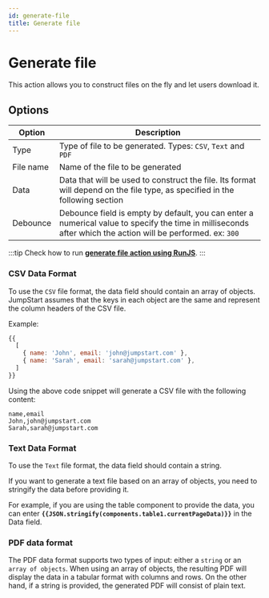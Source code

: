 ```yaml
---
id: generate-file
title: Generate file
---
```


# Generate file

This action allows you to construct files on the fly and let users download it.

## Options

| Option | Description |
|--------|-------------|
| Type   | Type of file to be generated. Types: `CSV`, `Text` and `PDF` |
| File name | Name of the file to be generated |
| Data | Data that will be used to construct the file. Its format will depend on the file type, as specified in the following section |
| Debounce | Debounce field is empty by default, you can enter a numerical value to specify the time in milliseconds after which the action will be performed. ex: `300` |

:::tip
Check how to run **[generate file action using RunJS](/docs/how-to/run-actions-from-runjs/#generate-file)**.
:::

### CSV Data Format

To use the `CSV` file format, the data field should contain an array of objects. JumpStart assumes that the keys in each object are the same and represent the column headers of the CSV file.

Example:

```javascript
{{
  [
    { name: 'John', email: 'john@jumpstart.com' },
    { name: 'Sarah', email: 'sarah@jumpstart.com' },
  ]
}}
```

Using the above code snippet will generate a CSV file with the following content:

```csv
name,email
John,john@jumpstart.com
Sarah,sarah@jumpstart.com
```

### Text Data Format

To use the `Text` file format, the data field should contain a string. 

If you want to generate a text file based on an array of objects, you need to stringify the data before providing it. 

For example, if you are using the table component to provide the data, you can enter **`{{JSON.stringify(components.table1.currentPageData)}}`** in the Data field.

### PDF data format

The PDF data format supports two types of input: either a `string` or an `array of objects`. When using an array of objects, the resulting PDF will display the data in a tabular format with columns and rows. On the other hand, if a string is provided, the generated PDF will consist of plain text.
